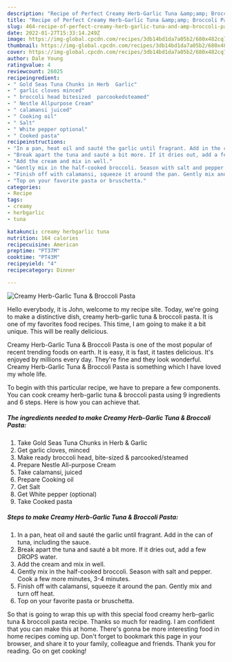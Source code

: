 ```yaml
---
description: "Recipe of Perfect Creamy Herb-Garlic Tuna &amp;amp; Broccoli Pasta"
title: "Recipe of Perfect Creamy Herb-Garlic Tuna &amp;amp; Broccoli Pasta"
slug: 464-recipe-of-perfect-creamy-herb-garlic-tuna-and-amp-broccoli-pasta
date: 2022-01-27T15:33:14.249Z
image: https://img-global.cpcdn.com/recipes/3db14bd1da7a05b2/680x482cq70/creamy-herb-garlic-tuna-broccoli-pasta-recipe-main-photo.jpg
thumbnail: https://img-global.cpcdn.com/recipes/3db14bd1da7a05b2/680x482cq70/creamy-herb-garlic-tuna-broccoli-pasta-recipe-main-photo.jpg
cover: https://img-global.cpcdn.com/recipes/3db14bd1da7a05b2/680x482cq70/creamy-herb-garlic-tuna-broccoli-pasta-recipe-main-photo.jpg
author: Dale Young
ratingvalue: 4
reviewcount: 26025
recipeingredient:
- " Gold Seas Tuna Chunks in Herb  Garlic"
- " garlic cloves minced"
- " broccoli head bitesized  parcookedsteamed"
- " Nestle Allpurpose Cream"
- " calamansi juiced"
- " Cooking oil"
- " Salt"
- " White pepper optional"
- " Cooked pasta"
recipeinstructions:
- "In a pan, heat oil and sauté the garlic until fragrant. Add in the can of tuna, including the sauce."
- "Break apart the tuna and sauté a bit more. If it dries out, add a few DROPS water."
- "Add the cream and mix in well."
- "Gently mix in the half-cooked broccoli. Season with salt and pepper. Cook a few more minutes, 3-4 minutes."
- "Finish off with calamansi, squeeze it around the pan. Gently mix and turn off heat."
- "Top on your favorite pasta or bruschetta."
categories:
- Recipe
tags:
- creamy
- herbgarlic
- tuna

katakunci: creamy herbgarlic tuna 
nutrition: 164 calories
recipecuisine: American
preptime: "PT37M"
cooktime: "PT43M"
recipeyield: "4"
recipecategory: Dinner

---
```



![Creamy Herb-Garlic Tuna &amp; Broccoli Pasta](https://img-global.cpcdn.com/recipes/3db14bd1da7a05b2/680x482cq70/creamy-herb-garlic-tuna-broccoli-pasta-recipe-main-photo.jpg)

Hello everybody, it is John, welcome to my recipe site. Today, we're going to make a distinctive dish, creamy herb-garlic tuna &amp; broccoli pasta. It is one of my favorites food recipes. This time, I am going to make it a bit unique. This will be really delicious.

Creamy Herb-Garlic Tuna &amp; Broccoli Pasta is one of the most popular of recent trending foods on earth. It is easy, it is fast, it tastes delicious. It's enjoyed by millions every day. They're fine and they look wonderful. Creamy Herb-Garlic Tuna &amp; Broccoli Pasta is something which I have loved my whole life.




To begin with this particular recipe, we have to prepare a few components. You can cook creamy herb-garlic tuna &amp; broccoli pasta using 9 ingredients and 6 steps. Here is how you can achieve that.

<!--inarticleads1-->

##### The ingredients needed to make Creamy Herb-Garlic Tuna &amp; Broccoli Pasta:

1. Take  Gold Seas Tuna Chunks in Herb &amp; Garlic
1. Get  garlic cloves, minced
1. Make ready  broccoli head, bite-sized &amp; parcooked/steamed
1. Prepare  Nestle All-purpose Cream
1. Take  calamansi, juiced
1. Prepare  Cooking oil
1. Get  Salt
1. Get  White pepper (optional)
1. Take  Cooked pasta




<!--inarticleads2-->

##### Steps to make Creamy Herb-Garlic Tuna &amp; Broccoli Pasta:

1. In a pan, heat oil and sauté the garlic until fragrant. Add in the can of tuna, including the sauce.
1. Break apart the tuna and sauté a bit more. If it dries out, add a few DROPS water.
1. Add the cream and mix in well.
1. Gently mix in the half-cooked broccoli. Season with salt and pepper. Cook a few more minutes, 3-4 minutes.
1. Finish off with calamansi, squeeze it around the pan. Gently mix and turn off heat.
1. Top on your favorite pasta or bruschetta.




So that is going to wrap this up with this special food creamy herb-garlic tuna &amp; broccoli pasta recipe. Thanks so much for reading. I am confident that you can make this at home. There's gonna be more interesting food in home recipes coming up. Don't forget to bookmark this page in your browser, and share it to your family, colleague and friends. Thank you for reading. Go on get cooking!
